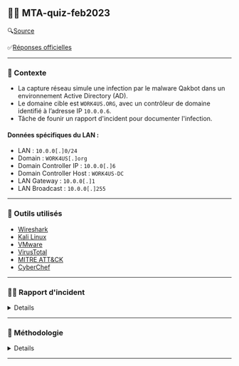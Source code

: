 ## 🕵️‍♂️ MTA-quiz-feb2023 

🔍[Source](https://unit42.paloaltonetworks.com/feb-wireshark-quiz/) 

✅[Réponses officielles](https://unit42.paloaltonetworks.com/feb-wireshark-quiz-answers/)

---

### 📌 Contexte

- La capture réseau simule une infection par le malware Qakbot dans un environnement Active Directory (AD).
- Le domaine cible est `WORK4US.ORG`, avec un contrôleur de domaine identifié à l’adresse IP `10.0.0.6`.
- Tâche de founir un rapport d'incident pour documenter l'infection.

#### Données spécifiques du LAN :
- LAN : `10.0.0[.]0/24`
- Domain : `WORK4US[.]org`
- Domain Controller IP : `10.0.0[.]6`
- Domain Controller Host : `WORK4US-DC`
- LAN Gateway : `10.0.0[.]1`
- LAN Broadcast : `10.0.0[.]255`


---

### 🧰 Outils utilisés

- [Wireshark](https://www.wireshark.org/download.html)
- [Kali Linux](https://www.kali.org/)
- [VMware](https://www.vmware.com/products/desktop-hypervisor/workstation-and-fusion)
- [VirusTotal](https://www.virustotal.com/gui/home/upload)
- [MITRE ATT&CK](https://attack.mitre.org/)
- [CyberChef](https://gchq.github.io/CyberChef/)

---

### 🕵️‍♂️ Rapport d'incident
<details>
  
#### 📌 Résumé

Le 2023-02-03 à 17:04 UTC, un poste Windows appartenant à `Damon Bauer` a été compromis par un malware **Qakbot** (aussi connu sous Qbot/Pinkslipbot) dans un environnement **Active Directory** (AD).

L’infection a généré du **trafic malveillant**, instauré une **backdoor** et initié des **communications** avec plusieurs serveurs C2 externes.

Des indices suggèrent une **propagation** possible vers le contrôleur de domaine (`10.0.0.6`), augmentant significativement le risque pour l'ensemble du domaine `WORK4US.ORG`.

<img src="images/killchain.png" alt="killchain" width="800"/>

  [*Source image*](https://securelist.com/qakbot-technical-analysis/103931/)

---

#### 🖥️ Détails de la victime

- Utilisateur : `damon.bauer`
- Host : `DESKTOP-E7FHJS4`
- IP locale : `10.0.0[.]149`
- Adresse MAC : `00:21:5d:9e:42:fb`

---
#### 🚨 Indicateurs de compromission (IoCs)

- Port 80 → `hxxp://128.254.207[.]55/86607.dat`
- `102.156.32[.]143:443` — HTTPS/SSL/TLS
- `208.187.122[.]74:443` — HTTPS/SSL/TLS
- `5.75.205[.]43:443` — HTTPS/SSL/TLS
- `23.111.114[.]52:65400` — TCP traffic
- `78.31.67[.]7:443` — TCP traffic (activité VNC)
- Diverses adresses IP sur ports TCP **25** et **465** — **SMTP** vers plusieurs serveurs de messagerie
- **ARP scanning** depuis l’hôte infecté
- **Transfert SMB** entre l’hôte compromis et le contrôleur de domaine

#### ☣️ Détails du Malware :

- SHA 256 : `713207d9d9875ec88d2f3a53377bf8c2d620147a4199eb183c13a7e957056432`
- Type : DLL 32-bit
- Taille : 1,761,280 bytes
- Description : DLL utilisée par Qakbot
- Méthode d'exécution : `rundll32.exe [filename],Wind`
- Sample disponible sur [MalwareBazaar](https://bazaar.abuse.ch/sample/713207d9d9875ec88d2f3a53377bf8c2d620147a4199eb183c13a7e957056432/)
- Community Score de 55 / 72 sur [VirusTotal](https://www.virustotal.com/gui/file/713207d9d9875ec88d2f3a53377bf8c2d620147a4199eb183c13a7e957056432/details)

</details>

---

### 📝 Méthodologie
<details>

#### 💡 IP local

Examiner le trafic web suspect en filtrant les requêtes HTTP et les handshakes TLS.  

`(http.request or tls.handshake.type == 1) and !(ssdp)`

➡️ IP source : `10.0.0[.]149`  
➡️ Adresse MAC : `00:21:5d:9e:42:fb`

<img src="images/1.png" alt="1" width="800"/>

---

#### 💡 Hosts

Identifier le nom NetBIOS et le nom d'hôte Windows en analysant les protocoles de partage. 

`nbns or smb or smb2`

➡️ **Host name** : `DESKTOP-E7FHJS4`

<img src="images/2.png" alt="2" width="800"/>

Examiner le trafic d'authentification Kerberos pour identifier l’utilisateur :  

`kerberos.CNameString && ip.src == 10.0.0.149`  
- 📝 **N.B.** : Ajout de `CNameString` en colonne pour faciliter l’identification.

➡️ **Utilisateur** : `damon.bauer`

<img src="images/3.png" alt="3" width="800"/>

---

#### 💡 Trafic HTTP

Analyser le trafic HTTP non chiffré pour identifier l'origine de l’infection : 

`http && ip.src == 10.0.0.149`

➡️ HTTP GET suspect vers une IP externe `128.254.207[.]55` → **investigation**  
➡️ HTTP GET vers `cacerts.digicert.com` → trafic légitime généré par OS/navigation normale

<img src="images/4.png" alt="4" width="800"/>

**Suivre le TCP Stream pour la requête suspecte** vers `128.254.207[.]55` pour le fichier `86607[.]dat` :  

➡️ Headers minimalistes, présence de `CURL` → téléchargement automatisé  
➡️ Fichier exécutable (`MZ` + `This program cannot be run in DOS mod`)  

<img src="images/5.png" alt="5" width="800"/>

**Exporter le fichier depuis le PCAP** : `File → Export Objects → HTTP`  

Après téléchargement :   
✅ Vérification type de fichier : `file 86607.dat` == DLL Windows  
✅ Hash SHA256 : `shasum -a 256 86607.dat`  
✅ [VirusTotal](https://www.virustotal.com/gui/file/713207d9d9875ec88d2f3a53377bf8c2d620147a4199eb183c13a7e957056432/details) : détecté par plusieurs fournisseurs

<img src="images/6.png" alt="6" width="800"/>  
<img src="images/7.png" alt="7" width="800"/>

---

#### 💡 Trafic Post-Infection

Analyser le trafic HTTPS suspect après l’infection. 

**Filtrer le trafic HTTPS sans nom de domaine**  
`tls.handshake.type == 1 and tls.handshake.extension.type != 0`  
- 📝 **N.B.** : Les connexions directes vers une IP sont rares et souvent utilisées par des malwares (Qakbot, Trickbot, Emotet).
  
➡️ Identifier les sessions suspectes.

**Lister les endpoints IPv4** : `Statistics → Endpoints`  

➡️ Repérer les adresses IP externes contactées par l’hôte infecté.

**Vérifier les certificats TLS**  
`tls.handshake.type == 11 and ip.addr == <IP_C2>`  

➡️ Examiner `rdnSequence` :  
  - Valeurs aléatoires → typique de Qakbot  
  - Domaine usurpé (`vipsauna[.]com`) → certificat auto-signé C2

**Corréler avec les ports et services suspects**  
- **Ports/Services** : TCP 65400, SMTP, VNC, Cobalt Strike  

➡️ Confirmer la combinaison d’activités post-infection

</details>



---











